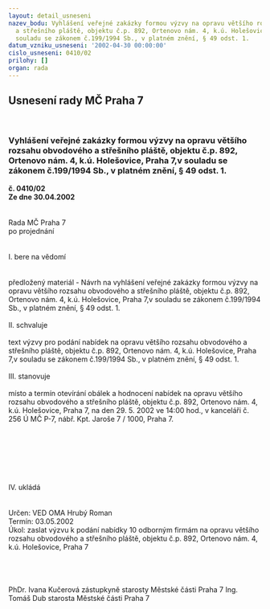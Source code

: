 ```yaml
---
layout: detail_usneseni
nazev_bodu: Vyhlášení veřejné zakázky formou výzvy na opravu většího rozsahu obvodového
  a střešního pláště, objektu č.p. 892, Ortenovo nám. 4, k.ú. Holešovice, Praha 7,v
  souladu se zákonem č.199/1994 Sb., v platném znění, § 49 odst. 1.
datum_vzniku_usneseni: '2002-04-30 00:00:00'
cislo_usneseni: 0410/02
prilohy: []
organ: rada
---
```

<div id="ucUsn_pList" class="usn">
	<span><h2>Usnesení rady MČ Praha 7 </h2>
<br></span><div class="standBody">
<span><h3>Vyhlášení veřejné zakázky formou výzvy na opravu většího rozsahu obvodového a střešního pláště, objektu č.p. 892, Ortenovo nám. 4, k.ú. Holešovice, Praha 7,v souladu se zákonem č.199/1994 Sb., v platném znění, § 49 odst. 1.</h3></span><div class="center">
		<strong>č. 0410/02</strong><br>
	</div>
<div class="center">
		<strong>Ze dne 30.04.2002</strong><br><br>
	</div>
<br>Rada MČ Praha 7<br>po projednání<br><br><br>I.	bere na vědomí<br><br> <br>předložený materiál - Návrh na vyhlášení veřejné zakázky formou výzvy na opravu většího rozsahu obvodového a střešního pláště, objektu č.p. 892, Ortenovo nám. 4, k.ú. Holešovice, Praha 7,v souladu se zákonem č.199/1994 Sb., v platném znění, § 49 odst. 1.<br><br>II.	schvaluje <br><br>text výzvy pro podání nabídek na opravu většího rozsahu obvodového a střešního pláště, objektu č.p. 892, Ortenovo nám. 4, k.ú. Holešovice, Praha 7,v souladu se zákonem č.199/1994 Sb., v platném znění, § 49 odst. 1.<br><br>III.	stanovuje <br><br>místo a termín otevírání obálek a hodnocení nabídek na opravu většího rozsahu obvodového a střešního pláště, objektu č.p. 892, Ortenovo nám. 4, k.ú. Holešovice, Praha 7, na den 29. 5. 2002 ve 14:00 hod., v kanceláři č. 256 Ú MČ P-7, nábř. Kpt. Jaroše 7 / 1000, Praha 7.<br><br><br><br><br><br><br><br>IV.	ukládá <br><br> <br>Určen:	VED OMA Hrubý Roman<br>Termín: 03.05.2002<br>Úkol:	zaslat výzvu k podání nabídky 10 odborným firmám na opravu většího rozsahu obvodového a střešního pláště, objektu č.p. 892, Ortenovo nám. 4, k.ú. Holešovice, Praha 7<br> <br><br> <br>	<br>PhDr. Ivana Kučerová zástupkyně starosty Městské části Praha 7	Ing. Tomáš Dub starosta Městské části Praha 7<br>	<br><br>
</div>
</div>